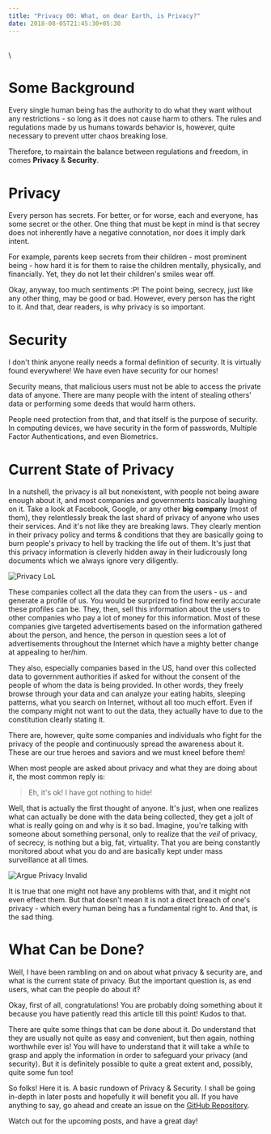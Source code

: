 ```yaml
---
title: "Privacy 00: What, on dear Earth, is Privacy?"
date: 2018-08-05T21:45:30+05:30
---
```


\
\

# Some Background

Every single human being has the authority to do what they want without any restrictions - so long as it does not cause harm to others. The rules and regulations made by us humans towards behavior is, however, quite necessary to prevent utter chaos breaking lose.

Therefore, to maintain the balance between regulations and freedom, in comes **Privacy** & **Security**.

# Privacy

Every person has secrets. For better, or for worse, each and everyone, has some secret or the other. One thing that must be kept in mind is that secrey does not inherently have a negative connotation, nor does it imply dark intent.

For example, parents keep secrets from their children - most prominent being - how hard it is for them to raise the children mentally, physically, and financially. Yet, they do not let their children's smiles wear off.

Okay, anyway, too much sentiments :P! The point being, secrecy, just like any other thing, may be good or bad. However, every person has the right to it. And that, dear readers, is why privacy is so important.

# Security

I don't think anyone really needs a formal definition of security. It is virtually found everywhere! We have even have security for our homes!

Security means, that malicious users must not be able to access the private data of anyone. There are many people with the intent of stealing others' data or performing some deeds that would harm others.

People need protection from that, and that itself is the purpose of security. In computing devices, we have security in the form of passwords, Multiple Factor Authentications, and even Biometrics.

# Current State of Privacy

In a nutshell, the privacy is all but nonexistent, with people not being aware enough about it, and most companies and governments basically laughing on it. Take a look at Facebook, Google, or any other **big company** (most of them), they relentlessly break the last shard of privacy of anyone who uses their services. And it's not like they are breaking laws. They clearly mention in their privacy policy and terms & conditions that they are basically going to burn people's privacy to hell by tracking the life out of them. It's just that this privacy information is cleverly hidden away in their ludicrously long documents which we always ignore very diligently.

![Privacy LoL](/static/imgs/privacy-lol.jpg)

These companies collect all the data they can from the users - us - and generate a profile of us. You would be surprized to find how eerily accurate these profiles can be. They, then, sell this information about the users to other companies who pay a lot of money for this information. Most of these companies give targeted advertisements based on the information gathered about the person, and hence, the person in question sees a lot of advertisements throughout the Internet which have a mighty better change at appealing to her/him.

They also, especially companies based in the US, hand over this collected data to government authorities if asked for without the consent of the people of whom the data is being provided. In other words, they freely browse through your data and can analyze your eating habits, sleeping patterns, what you search on Internet, without all too much effort. Even if the company might not want to out the data, they actually have to due to the constitution clearly stating it.

There are, however, quite some companies and individuals who fight for the privacy of the people and continuously spread the awareness about it. These are our true heroes and saviors and we must kneel before them!

When most people are asked about privacy and what they are doing about it, the most common reply is:

> Eh, it's ok! I have got nothing to hide!

Well, that is actually the first thought of anyone. It's just, when one realizes what can actually be done with the data being collected, they get a jolt of what is really going on and why is it so bad. Imagine, you're talking with someone about something personal, only to realize that the _veil_ of privacy, of secrecy, is nothing but a big, fat, virtuality. That you are being constantly monitored about what you do and are basically kept under mass surveillance at all times.

![Argue Privacy Invalid](/static/imgs/argue-privacy-invalid.png)

It is true that one might not have any problems with that, and it might not even effect them. But that doesn't mean it is not a direct breach of one's privacy - which every human being has a fundamental right to. And that, is the sad thing.

# What Can be Done?

Well, I have been rambling on and on about what privacy & security are, and what is the current state of privacy. But the important question is, as end users, what can the people do about it?

Okay, first of all, congratulations! You are probably doing something about it because you have patiently read this article till this point! Kudos to that.

There are quite some things that can be done about it. Do understand that they are usually not quite as easy and convenient, but then again, nothing worthwhile ever is! You will have to understand that it will take a while to grasp and apply the information in order to safeguard your privacy (and security). But it is definitely possible to quite a great extent and, possibly, quite some fun too!

So folks! Here it is. A basic rundown of Privacy & Security. I shall be going in-depth in later posts and hopefully it will benefit you all. If you have anything to say, go ahead and create an issue on the [GitHub Repository](https://github.com/Electrux/blog).

Watch out for the upcoming posts, and have a great day!
